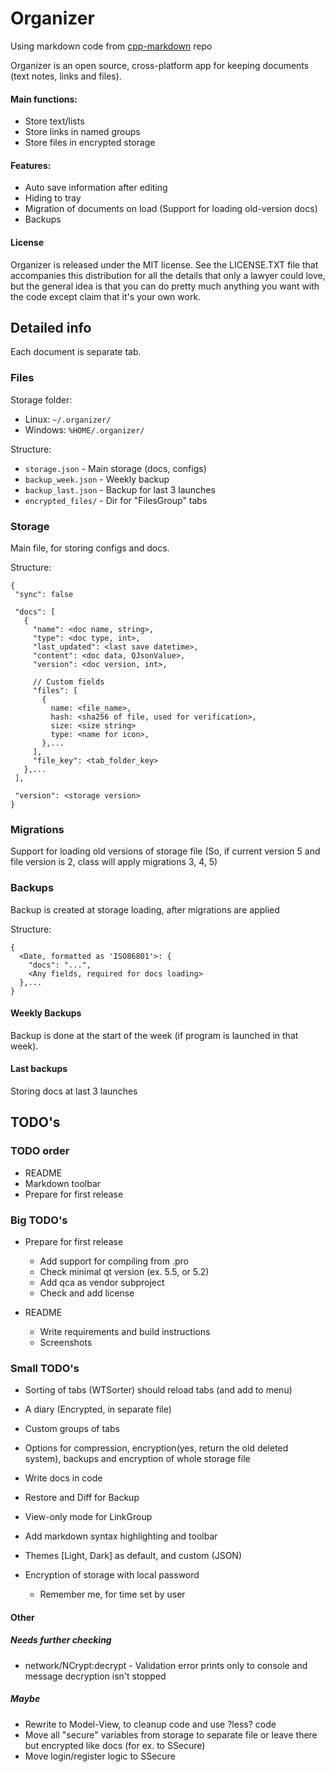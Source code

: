 # Organizer

Using markdown code from [cpp-markdown](https://github.com/sevenjay/cpp-markdown) repo

Organizer is an open source, cross-platform app for keeping documents (text notes, links and files).


#### Main functions:
- Store text/lists
- Store links in named groups
- Store files in encrypted storage

#### Features:
- Auto save information after editing
- Hiding to tray
- Migration of documents on load (Support for loading old-version docs)
- Backups

#### License
Organizer is released under the MIT license. See the LICENSE.TXT file that accompanies this distribution for all the details that only a lawyer could love, but the general idea is that you can do pretty much anything you want with the code except claim that it's your own work.
    

## Detailed info
Each document is separate tab.

### Files
Storage folder:
- Linux: `~/.organizer/`
- Windows: `%HOME/.organizer/`

Structure:
- `storage.json` - Main storage (docs, configs)
- `backup_week.json` - Weekly backup
- `backup_last.json` - Backup for last 3 launches
- `encrypted_files/` - Dir for "FilesGroup" tabs


### Storage
Main file, for storing configs and docs.

Structure:
```
{
 "sync": false

 "docs": [
   {
     "name": <doc name, string>,
     "type": <doc type, int>,
     "last_updated": <last save datetime>,
     "content": <doc data, QJsonValue>,
     "version": <doc version, int>,
   
     // Custom fields
     "files": [
       {
         name: <file_name>,
         hash: <sha256 of file, used for verification>,
         size: <size string>
         type: <name for icon>,
       },...
     ],
     "file_key": <tab_folder_key>
   },...
 ],
 
 "version": <storage version>
}
```


### Migrations
Support for loading old versions of storage file (So, if current version 5 and file version is 2, class will apply migrations 3, 4, 5)


### Backups
Backup is created at storage loading, after migrations are applied

Structure:
```
{
  <Date, formatted as 'ISO86801'>: {
    "docs": "...",
    <Any fields, required for docs loading>
  },...
}
```

#### Weekly Backups
Backup is done at the start of the week (if program is launched in that week).

#### Last backups
Storing docs at last 3 launches


## TODO's
### TODO order
- README
- Markdown toolbar
- Prepare for first release


### Big TODO's
- Prepare for first release
  - Add support for compiling from .pro
  - Check minimal qt version (ex. 5.5, or 5.2)
  - Add qca as vendor subproject
  - Check and add license
  
- README
  - Write requirements and build instructions
  - Screenshots


### Small TODO's
- Sorting of tabs (WTSorter) should reload tabs (and add to menu)

- A diary (Encrypted, in separate file)

- Custom groups of tabs

- Options for compression, encryption(yes, return the old deleted system), backups and encryption of whole storage file

- Write docs in code

- Restore and Diff for Backup

- View-only mode for LinkGroup

- Add markdown syntax highlighting and toolbar

- Themes [Light, Dark] as default, and custom (JSON)

- Encryption of storage with local password
  - Remember me, for time set by user


#### Other 
##### Needs further checking
- network/NCrypt:decrypt - Validation error prints only to console and message decryption isn't stopped


##### Maybe
- Rewrite to Model-View, to cleanup code and use ?less? code
- Move all "secure" variables from storage to separate file or leave there but encrypted like docs (for ex. to SSecure)
- Move login/register logic to SSecure
